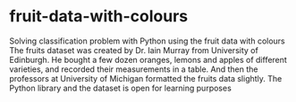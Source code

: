 # fruit-data-with-colours
Solving classification problem with Python using the fruit data with colours
The fruits dataset was created by Dr. Iain Murray from University of Edinburgh. 
He bought a few dozen oranges, lemons and apples of different varieties, and recorded their measurements in a table. 
And then the professors at University of Michigan formatted the fruits data slightly.
The Python library and the dataset is open for learning purposes
